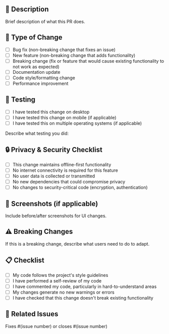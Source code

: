 ## 📝 Description
Brief description of what this PR does.

## 🎯 Type of Change
- [ ] Bug fix (non-breaking change that fixes an issue)
- [ ] New feature (non-breaking change that adds functionality)
- [ ] Breaking change (fix or feature that would cause existing functionality to not work as expected)
- [ ] Documentation update
- [ ] Code style/formatting change
- [ ] Performance improvement

## 🧪 Testing
- [ ] I have tested this change on desktop
- [ ] I have tested this change on mobile (if applicable)
- [ ] I have tested this on multiple operating systems (if applicable)

Describe what testing you did:

## 🔒 Privacy & Security Checklist
- [ ] This change maintains offline-first functionality
- [ ] No internet connectivity is required for this feature
- [ ] No user data is collected or transmitted
- [ ] No new dependencies that could compromise privacy
- [ ] No changes to security-critical code (encryption, authentication)

## 📸 Screenshots (if applicable)
Include before/after screenshots for UI changes.

## ⚠️ Breaking Changes
If this is a breaking change, describe what users need to do to adapt.

## 📋 Checklist
- [ ] My code follows the project's style guidelines
- [ ] I have performed a self-review of my code
- [ ] I have commented my code, particularly in hard-to-understand areas
- [ ] My changes generate no new warnings or errors
- [ ] I have checked that this change doesn't break existing functionality

## 🔗 Related Issues
Fixes #(issue number) or closes #(issue number)
